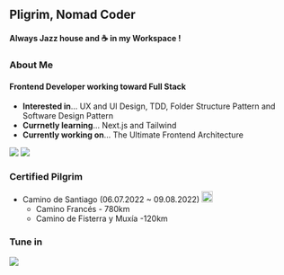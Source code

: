 ## Pligrim, Nomad Coder

#### Always Jazz house and ☕️ in my Workspace !
### About Me
#### Frontend Developer working toward Full Stack
- <b>Interested in</b>... UX and UI Design, TDD, Folder Structure Pattern and Software Design Pattern
- <b>Currnetly learning</b>... Next.js and Tailwind
- <b>Currently working on</b>... The Ultimate Frontend Architecture
<div>
<img src="https://img.shields.io/badge/React-61DAFB?style=for-the-badge&logo=React&logoColor=white">
<img src="https://img.shields.io/badge/Next.js-000000?style=for-the-badge&logo=Next.js&logoColor=white">
</div>


### <b>Certified Pilgrim</b>
  - Camino de Santiago (06.07.2022 ~ 09.08.2022) <img height="20" src="https://vivecamino.com/img/gal/concha-de-senalizacion-del-camino-de-santiago_7742_p.jpg"/>
    - Camino Francés - 780km
    - Camino de Fisterra y Muxía -120km

### Tune in
<img src="https://spotify-github-profile.vercel.app/api/view?uid=tgkojffehydttzptcg2d1dnxt&cover_image=true&theme=natemoo-re&show_offline=false&background_color=121212&interchange=true&bar_color=53b14f&bar_color_cover=false"/>
<!--
**postmelee/postmelee** is a ✨ _special_ ✨ repository because its `README.md` (this file) appears on your GitHub profile.

Here are some ideas to get you started:

- 🔭 I’m currently working on ...
- 🌱 I’m currently learning ...
- 👯 I’m looking to collaborate on ...
- 🤔 I’m looking for help with ...
- 💬 Ask me about ...
- 📫 How to reach me: ...
- 😄 Pronouns: ...
- ⚡ Fun fact: ...
-->
